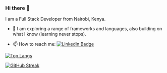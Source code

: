 ### Hi there 👋

I am a Full Stack Developer from Nairobi, Kenya.

<!-- - 🔭 I’m currently working on  -->
- 🌱 I am exploring a range of frameworks and languages, also building on what I know (learning never stops).

<!-- - 👯 I’m looking to collaborate on ... -->
<!-- - 🤔 I’m looking for help with ... -->
<!-- - 💬 Ask me about ... -->
- 📫 How to reach me: 
[![Linkedin Badge](https://img.shields.io/badge/-Michael-blue?style=flat&logo=Linkedin&logoColor=white)](https://www.linkedin.com/in/michael-murage-b55aa722b/)

[![Top Langs](https://github-readme-stats.vercel.app/api/top-langs/?username=Michael-Murage&show_icons=true&theme=transparent&count-private=true&langs_count=9&layout=compact)](https://github.com/anuraghazra/github-readme-stats)

<!-- [![Anurag's GitHub stats](https://github-readme-stats.vercel.app/api?username=Michael-Murage&show_icons=true&theme=transparent&count_private=true)](https://github.com/anuraghazra/github-readme-stats) -->

[![GitHub Streak](https://streak-stats.demolab.com/?user=Michael-Murage&theme=dark)](https://git.io/streak-stats)
